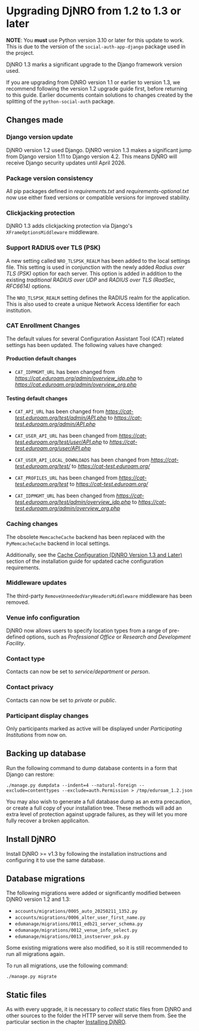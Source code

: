 # Upgrading DjNRO from 1.2 to 1.3 or later

**NOTE**: You **must** use Python version 3.10 or later for this update to work. This is due to the version of the `social-auth-app-django` package used in the project.

DjNRO 1.3 marks a significant upgrade to the Django framework version used.

If you are upgrading from DjNRO version 1.1 or earlier to version 1.3, we recommend following the version 1.2 upgrade guide first, before returning to this guide. Earlier documents contain solutions to changes created by the splitting of the `python-social-auth` package.

## Changes made

### Django version update

DjNRO version 1.2 used Django. DjNRO version 1.3 makes a significant jump from Django version 1.11 to Django version 4.2. This means DjNRO will receive Django security updates until April 2026.

### Package version consistency

All pip packages defined in *requirements.txt* and *requirements-optional.txt* now use either fixed versions or compatible versions for improved stability.

### Clickjacking protection

DjNRO 1.3 adds clickjacking protection via Django's `XFrameOptionsMiddleware` middleware.

### Support RADIUS over TLS (PSK)

A new setting called `NRO_TLSPSK_REALM` has been added to the local settings file. This setting is used in conjunction with the newly added *Radius over TLS (PSK)* option for each server. This option is added in addition to the existing *traditional RADIUS over UDP* and *RADIUS over TLS (RadSec, RFC6614)* options.

The `NRO_TLSPSK_REALM` setting defines the RADIUS realm for the application. This is also used to create a unique Network Access Identifier for each institution.

### CAT Enrollment Changes

The default values for several Configuration Assistant Tool (CAT) related settings has been updated. The following values have changed:

#### Production default changes

* `CAT_IDPMGMT_URL` has been changed from *https://cat.eduroam.org/admin/overview_idp.php* to *https://cat.eduroam.org/admin/overview_org.php*

#### Testing default changes

* `CAT_API_URL` has been changed from *https://cat-test.eduroam.org/test/admin/API.php* to *https://cat-test.eduroam.org/admin/API.php*

* `CAT_USER_API_URL` has been changed from *https://cat-test.eduroam.org/test/user/API.php* to *https://cat-test.eduroam.org/user/API.php*

* `CAT_USER_API_LOCAL_DOWNLOADS` has been changed from *https://cat-test.eduroam.org/test/* to *https://cat-test.eduroam.org/*
* `CAT_PROFILES_URL` has been changed from *https://cat-test.eduroam.org/test* to *https://cat-test.eduroam.org/*
* `CAT_IDPMGMT_URL` has been changed from *https://cat-test.eduroam.org/test/admin/overview_idp.php* to *https://cat-test.eduroam.org/admin/overview_org.php*

### Caching changes

The obsolete `MemcacheCache` backend has been replaced with the `PyMemcacheCache` backend in local settings.

Additionally, see the [Cache Configuration (DjNRO Version 1.3 and Later)](install.md) section of the installation guide for updated cache configuration requirements.

### Middleware updates

The third-party `RemoveUnneededVaryHeadersMiddleware` middleware has been removed.

### Venue info configuration

DjNRO now allows users to specify location types from a range of pre-defined options, such as *Professional Office* or *Research and Development Facility*.

### Contact type

Contacts can now be set to *service/department* or *person*.

### Contact privacy

Contacts can now be set to *private* or *public*.

### Participant display changes

Only participants marked as active will be displayed under *Participating Institutions* from now on.

## Backing up database

Run the following command to dump database contents in a form that Django can restore:

    ./manage.py dumpdata --indent=4 --natural-foreign --exclude=contenttypes --exclude=auth.Permission > /tmp/eduroam_1.2.json

You may also wish to generate a full database dump as an extra precaution, or create a full copy of your installation tree. These methods will add an extra level of protection against upgrade failures, as they will let you more fully recover a broken applicaiton.

## Install DjNRO

Install DjNRO >= v1.3 by following the installation instructions and configuring it to use the same database.

## Database migrations

The following migrations were added or significantly modified between DjNRO version 1.2 and 1.3:

* `accounts/migrations/0005_auto_20250211_1352.py`
* `accounts/migrations/0006_alter_user_first_name.py` 
* `edumanage/migrations/0011_edb21_server_schema.py`
* `edumanage/migrations/0012_venue_info_select.py`
* `edumanage/migrations/0013_instserver_psk.py`

Some existing migrations were also modified, so it is still recommended to run all migrations again.

To run all migrations, use the following command:

```
./manage.py migrate
```

## Static files

As with every upgrade, it is necessary to *collect* static files
from DjNRO and other sources to the folder the HTTP server will serve
them from. See the particular section in the chapter
[Installing DjNRO](install.md).

